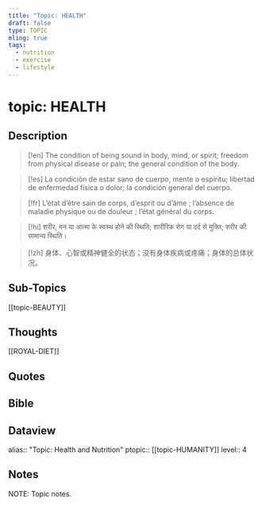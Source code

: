 ```yaml
---
title: "Topic: HEALTH"
draft: false
type: TOPIC
mling: true
tags:
  - nutrition
  - exercise
  - lifestyle
---
```

# topic: HEALTH
## Description
>[!en]
>The condition of being sound in body, mind, or spirit; freedom from physical disease or pain; the general condition of the body.

>[!es]
>La condición de estar sano de cuerpo, mente o espíritu; libertad de enfermedad física o dolor; la condición general del cuerpo.

>[!fr]
>L’état d’être sain de corps, d’esprit ou d’âme ; l’absence de maladie physique ou de douleur ; l’état général du corps.

>[!hi]
>शरीर, मन या आत्मा के स्वस्थ होने की स्थिति; शारीरिक रोग या दर्द से मुक्ति; शरीर की सामान्य स्थिति।

>[!zh]
>身体、心智或精神健全的状态；没有身体疾病或疼痛；身体的总体状况。

## Sub-Topics
[[topic-BEAUTY]]

## Thoughts
[[ROYAL-DIET]]

## Quotes

## Bible

## Dataview
alias:: "Topic: Health and Nutrition"
ptopic:: [[topic-HUMANITY]]
level:: 4

## Notes
NOTE: Topic notes.